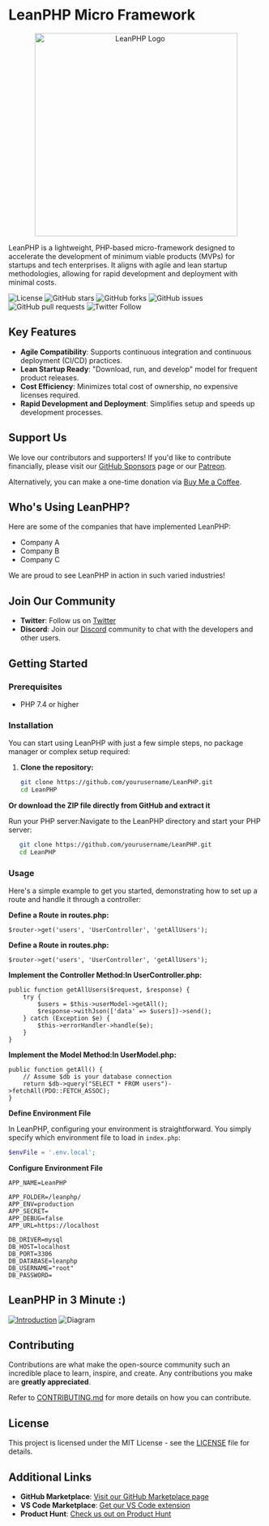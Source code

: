# LeanPHP Micro Framework

<p align="center">
  <a href="https://yourprojectwebsite.com" target="_blank">
    <img src="https://raw.githubusercontent.com/yourusername/LeanPHP/master/path/to/your/logo.svg" width="400" alt="LeanPHP Logo">
  </a>
</p>

LeanPHP is a lightweight, PHP-based micro-framework designed to accelerate the development of minimum viable products (MVPs) for startups and tech enterprises. It aligns with agile and lean startup methodologies, allowing for rapid development and deployment with minimal costs.

![License](https://img.shields.io/github/license/yourusername/LeanPHP)
![GitHub stars](https://img.shields.io/github/stars/yourusername/LeanPHP?style=social)
![GitHub forks](https://img.shields.io/github/forks/yourusername/LeanPHP?style=social)
![GitHub issues](https://img.shields.io/github/issues/yourusername/LeanPHP)
![GitHub pull requests](https://img.shields.io/github/issues-pr/yourusername/LeanPHP)
![Twitter Follow](https://img.shields.io/twitter/follow/yourtwitter?style=social)

## Key Features

- **Agile Compatibility**: Supports continuous integration and continuous deployment (CI/CD) practices.
- **Lean Startup Ready**: "Download, run, and develop" model for frequent product releases.
- **Cost Efficiency**: Minimizes total cost of ownership, no expensive licenses required.
- **Rapid Development and Deployment**: Simplifies setup and speeds up development processes.

## Support Us

We love our contributors and supporters! If you'd like to contribute financially, please visit our [GitHub Sponsors](https://github.com/sponsors/yourusername) page or our [Patreon](https://patreon.com/yourusername).

Alternatively, you can make a one-time donation via [Buy Me a Coffee](https://www.buymeacoffee.com/yourusername).

## Who's Using LeanPHP?

Here are some of the companies that have implemented LeanPHP:

- Company A
- Company B
- Company C

We are proud to see LeanPHP in action in such varied industries!

## Join Our Community

- **Twitter**: Follow us on [Twitter](https://twitter.com/yourtwitter)
- **Discord**: Join our [Discord](https://discord.gg/yourinvite) community to chat with the developers and other users.

## Getting Started

### Prerequisites

- PHP 7.4 or higher

### Installation

You can start using LeanPHP with just a few simple steps, no package manager or complex setup required:

1. **Clone the repository:**

   ```bash
   git clone https://github.com/yourusername/LeanPHP.git
   cd LeanPHP

**Or download the ZIP file directly from GitHub and extract it**

Run your PHP server:Navigate to the LeanPHP directory and start your PHP server:
```bash
   git clone https://github.com/yourusername/LeanPHP.git
   cd LeanPHP
```

### Usage
Here's a simple example to get you started, demonstrating how to set up a route and handle it through a controller:

**Define a Route in routes.php:**
```
$router->get('users', 'UserController', 'getAllUsers');
```

**Define a Route in routes.php:**
```
$router->get('users', 'UserController', 'getAllUsers');
```

**Implement the Controller Method:In UserController.php:**
```
public function getAllUsers($request, $response) {
    try {
        $users = $this->userModel->getAll();
        $response->withJson(['data' => $users])->send();
    } catch (Exception $e) {
        $this->errorHandler->handle($e);
    }
}
```

**Implement the Model Method:In UserModel.php:**
```
public function getAll() {
    // Assume $db is your database connection
    return $db->query("SELECT * FROM users")->fetchAll(PDO::FETCH_ASSOC);
}
```

**Define Environment File**

In LeanPHP, configuring your environment is straightforward. You simply specify which environment file to load in `index.php`:

```php
$envFile = '.env.local';
```

**Configure Environment File**

```
APP_NAME=LeanPHP

APP_FOLDER=/leanphp/
APP_ENV=production
APP_SECRET=
APP_DEBUG=false
APP_URL=https://localhost

DB_DRIVER=mysql
DB_HOST=localhost
DB_PORT=3306
DB_DATABASE=leanphp
DB_USERNAME="root"
DB_PASSWORD=

```

## LeanPHP in 3 Minute :)

[![Introduction](http://img.youtube.com/vi/VIDEO_ID/0.jpg)](http://www.youtube.com/watch?v=VIDEO_ID)
![Diagram](https://github.com/yourusername/LeanPHP/blob/master/assets/setup-diagram.png)

## Contributing

Contributions are what make the open-source community such an incredible place to learn, inspire, and create. Any contributions you make are **greatly appreciated**.

Refer to [CONTRIBUTING.md](CONTRIBUTING.md) for more details on how you can contribute.

## License

This project is licensed under the MIT License - see the [LICENSE](LICENSE) file for details.

## Additional Links

- **GitHub Marketplace**: [Visit our GitHub Marketplace page](https://github.com/marketplace/yourproduct)
- **VS Code Marketplace**: [Get our VS Code extension](https://marketplace.visualstudio.com/items?itemName=yourusername.leanphp-extension)
- **Product Hunt**: [Check us out on Product Hunt](https://www.producthunt.com/posts/leanphp)
#
